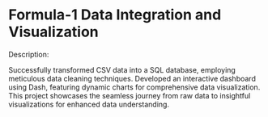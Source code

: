 # Formula-1 Data Integration and Visualization
Description:

Successfully transformed CSV data into a SQL database, employing meticulous data cleaning techniques. Developed an interactive dashboard using Dash, featuring dynamic charts for comprehensive data visualization. This project showcases the seamless journey from raw data to insightful visualizations for enhanced data understanding.
